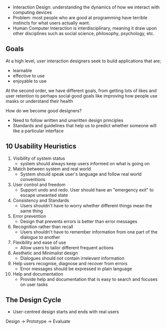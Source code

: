 - Interaction Design: understanding the dynamics of how we interact with computing devices
- Problem: most people who are good at programming have terrible instincts for what users actually want.
- Human Computer Interaction is interdisciplinary, meaning it draw upon other disciplines such as social science, philosophy, psychology, etc. 

## Goals

At a high level, user interaction designers seek to build applications that are;
- learnable
- effective to use
- enjoyable to use

At the second order, we have different goals, from getting lots of likes and user retention to perhaps social good goals like improving how people use masks or understand their health

How do we become good designers?
- Need to follow written and unwritten design principles
- Standards and guidelines that help us to predict whether someone will like a particular interface 

## 10 Usability Heuristics

1. Visibility of system status
	- system should always keep users informed on what is going on
2. Match between system and real world
	- System should speak user's language and follow real world conventions
3. User control and freedom
	- Support undo and redo. User should have an "emergency exit" to escape unwanted state
4. Consistency and Standards
	- Users shouldn't have to worry whether different things mean the same thing
5. Error prevention
	- Design that prevents errors is better than error messages
6. Recognition rather than recall
	- Users shouldn't have to remember information from one part of the dialogue to another
7. Flexibility and ease of use
	- Allow users to tailor different frequent actions
8. Aesthetic and Minimalist design
	- Dialogues should not contain irrelevant information
9. Help users recognise, diagnose and recover from errors
	- Error messages should be expressed in plain language
10. Help and documentation
	- Provide help and documentation that is easy to search and focuses on user tasks

## The Design Cycle

- User-centred design starts and ends with real users

Design -> Prototype -> Evaluate